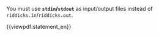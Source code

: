You must use <strong>`stdin`/`stdout`</strong> as input/output files instead of `riddicks.in`/`riddicks.out`.

{{viewpdf:statement_en}}